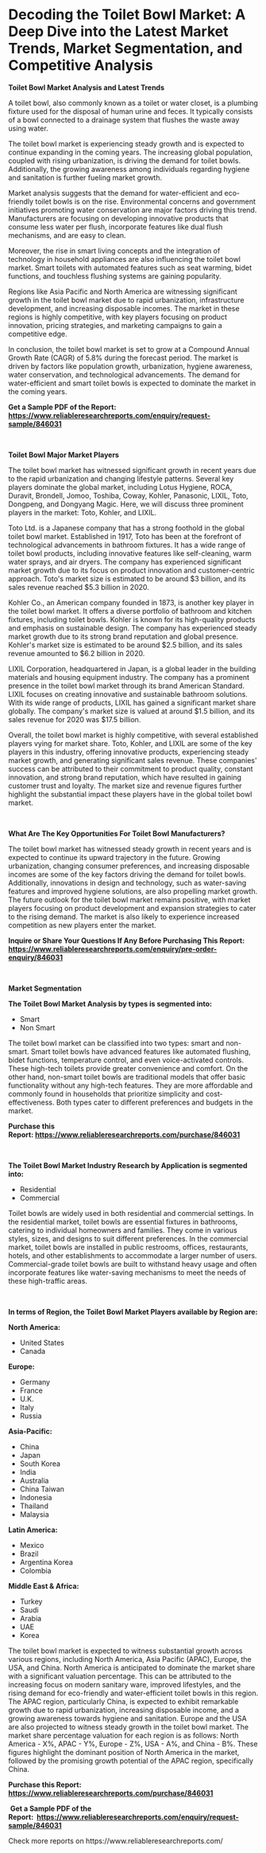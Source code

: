 <p><h1>Decoding the Toilet Bowl Market: A Deep Dive into the Latest Market Trends, Market Segmentation, and Competitive Analysis</h1></p><p><strong>Toilet Bowl Market Analysis and Latest Trends</strong></p>
<p><p>A toilet bowl, also commonly known as a toilet or water closet, is a plumbing fixture used for the disposal of human urine and feces. It typically consists of a bowl connected to a drainage system that flushes the waste away using water.</p><p>The toilet bowl market is experiencing steady growth and is expected to continue expanding in the coming years. The increasing global population, coupled with rising urbanization, is driving the demand for toilet bowls. Additionally, the growing awareness among individuals regarding hygiene and sanitation is further fueling market growth.</p><p>Market analysis suggests that the demand for water-efficient and eco-friendly toilet bowls is on the rise. Environmental concerns and government initiatives promoting water conservation are major factors driving this trend. Manufacturers are focusing on developing innovative products that consume less water per flush, incorporate features like dual flush mechanisms, and are easy to clean.</p><p>Moreover, the rise in smart living concepts and the integration of technology in household appliances are also influencing the toilet bowl market. Smart toilets with automated features such as seat warming, bidet functions, and touchless flushing systems are gaining popularity.</p><p>Regions like Asia Pacific and North America are witnessing significant growth in the toilet bowl market due to rapid urbanization, infrastructure development, and increasing disposable incomes. The market in these regions is highly competitive, with key players focusing on product innovation, pricing strategies, and marketing campaigns to gain a competitive edge.</p><p>In conclusion, the toilet bowl market is set to grow at a Compound Annual Growth Rate (CAGR) of 5.8% during the forecast period. The market is driven by factors like population growth, urbanization, hygiene awareness, water conservation, and technological advancements. The demand for water-efficient and smart toilet bowls is expected to dominate the market in the coming years.</p></p>
<p><strong>Get a Sample PDF of the Report:&nbsp; <a href="https://www.reliableresearchreports.com/enquiry/request-sample/846031">https://www.reliableresearchreports.com/enquiry/request-sample/846031</a></strong></p>
<p>&nbsp;</p>
<p><strong>Toilet Bowl Major Market Players</strong></p>
<p><p>The toilet bowl market has witnessed significant growth in recent years due to the rapid urbanization and changing lifestyle patterns. Several key players dominate the global market, including Lotus Hygiene, ROCA, Duravit, Brondell, Jomoo, Toshiba, Coway, Kohler, Panasonic, LIXIL, Toto, Dongpeng, and Dongyang Magic. Here, we will discuss three prominent players in the market: Toto, Kohler, and LIXIL.</p><p>Toto Ltd. is a Japanese company that has a strong foothold in the global toilet bowl market. Established in 1917, Toto has been at the forefront of technological advancements in bathroom fixtures. It has a wide range of toilet bowl products, including innovative features like self-cleaning, warm water sprays, and air dryers. The company has experienced significant market growth due to its focus on product innovation and customer-centric approach. Toto's market size is estimated to be around $3 billion, and its sales revenue reached $5.3 billion in 2020.</p><p>Kohler Co., an American company founded in 1873, is another key player in the toilet bowl market. It offers a diverse portfolio of bathroom and kitchen fixtures, including toilet bowls. Kohler is known for its high-quality products and emphasis on sustainable design. The company has experienced steady market growth due to its strong brand reputation and global presence. Kohler's market size is estimated to be around $2.5 billion, and its sales revenue amounted to $6.2 billion in 2020.</p><p>LIXIL Corporation, headquartered in Japan, is a global leader in the building materials and housing equipment industry. The company has a prominent presence in the toilet bowl market through its brand American Standard. LIXIL focuses on creating innovative and sustainable bathroom solutions. With its wide range of products, LIXIL has gained a significant market share globally. The company's market size is valued at around $1.5 billion, and its sales revenue for 2020 was $17.5 billion.</p><p>Overall, the toilet bowl market is highly competitive, with several established players vying for market share. Toto, Kohler, and LIXIL are some of the key players in this industry, offering innovative products, experiencing steady market growth, and generating significant sales revenue. These companies' success can be attributed to their commitment to product quality, constant innovation, and strong brand reputation, which have resulted in gaining customer trust and loyalty. The market size and revenue figures further highlight the substantial impact these players have in the global toilet bowl market.</p></p>
<p>&nbsp;</p>
<p><strong>What Are The Key Opportunities For Toilet Bowl Manufacturers?</strong></p>
<p><p>The toilet bowl market has witnessed steady growth in recent years and is expected to continue its upward trajectory in the future. Growing urbanization, changing consumer preferences, and increasing disposable incomes are some of the key factors driving the demand for toilet bowls. Additionally, innovations in design and technology, such as water-saving features and improved hygiene solutions, are also propelling market growth. The future outlook for the toilet bowl market remains positive, with market players focusing on product development and expansion strategies to cater to the rising demand. The market is also likely to experience increased competition as new players enter the market.</p></p>
<p><strong>Inquire or Share Your Questions If Any Before Purchasing This Report: <a href="https://www.reliableresearchreports.com/enquiry/pre-order-enquiry/846031">https://www.reliableresearchreports.com/enquiry/pre-order-enquiry/846031</a></strong></p>
<p>&nbsp;</p>
<p><strong>Market Segmentation</strong></p>
<p><strong>The Toilet Bowl Market Analysis by types is segmented into:</strong></p>
<p><ul><li>Smart</li><li>Non Smart</li></ul></p>
<p><p>The toilet bowl market can be classified into two types: smart and non-smart. Smart toilet bowls have advanced features like automated flushing, bidet functions, temperature control, and even voice-activated controls. These high-tech toilets provide greater convenience and comfort. On the other hand, non-smart toilet bowls are traditional models that offer basic functionality without any high-tech features. They are more affordable and commonly found in households that prioritize simplicity and cost-effectiveness. Both types cater to different preferences and budgets in the market.</p></p>
<p><strong>Purchase this Report:&nbsp;<a href="https://www.reliableresearchreports.com/purchase/846031">https://www.reliableresearchreports.com/purchase/846031</a></strong></p>
<p>&nbsp;</p>
<p><strong>The Toilet Bowl Market Industry Research by Application is segmented into:</strong></p>
<p><ul><li>Residential</li><li>Commercial</li></ul></p>
<p><p>Toilet bowls are widely used in both residential and commercial settings. In the residential market, toilet bowls are essential fixtures in bathrooms, catering to individual homeowners and families. They come in various styles, sizes, and designs to suit different preferences. In the commercial market, toilet bowls are installed in public restrooms, offices, restaurants, hotels, and other establishments to accommodate a larger number of users. Commercial-grade toilet bowls are built to withstand heavy usage and often incorporate features like water-saving mechanisms to meet the needs of these high-traffic areas.</p></p>
<p>&nbsp;</p>
<p><strong>In terms of Region, the Toilet Bowl Market Players available by Region are:</strong></p>
<p>
    <p> <strong> North America: </strong>
        <ul>
            <li>United States</li>
            <li>Canada</li>
        </ul>
        </p> 
    <p> <strong> Europe: </strong>
        <ul>
            <li>Germany</li>
            <li>France</li>
            <li>U.K.</li>
            <li>Italy</li>
            <li>Russia</li>
        </ul>
        </p> 
    <p> <strong> Asia-Pacific: </strong>
        <ul>
            <li>China</li>
            <li>Japan</li>
            <li>South Korea</li>
            <li>India</li>
            <li>Australia</li>
            <li>China Taiwan</li>
            <li>Indonesia</li>
            <li>Thailand</li>
            <li>Malaysia</li>
        </ul>
        </p> 
    <p> <strong> Latin America: </strong>
        <ul>
            <li>Mexico</li>
            <li>Brazil</li>
            <li>Argentina Korea</li>
            <li>Colombia</li>
        </ul>
        </p> 
    <p> <strong> Middle East & Africa: </strong>
        <ul>
            <li>Turkey</li>
            <li>Saudi</li>
            <li>Arabia</li>
            <li>UAE</li>
            <li>Korea</li>
        </ul>
    </p>
    </p>
<p><p>The toilet bowl market is expected to witness substantial growth across various regions, including North America, Asia Pacific (APAC), Europe, the USA, and China. North America is anticipated to dominate the market share with a significant valuation percentage. This can be attributed to the increasing focus on modern sanitary ware, improved lifestyles, and the rising demand for eco-friendly and water-efficient toilet bowls in this region. The APAC region, particularly China, is expected to exhibit remarkable growth due to rapid urbanization, increasing disposable income, and a growing awareness towards hygiene and sanitation. Europe and the USA are also projected to witness steady growth in the toilet bowl market. The market share percentage valuation for each region is as follows: North America - X%, APAC - Y%, Europe - Z%, USA - A%, and China - B%. These figures highlight the dominant position of North America in the market, followed by the promising growth potential of the APAC region, specifically China.</p></p>
<p><strong>Purchase this Report: <a href="https://www.reliableresearchreports.com/purchase/846031">https://www.reliableresearchreports.com/purchase/846031</a></strong></p>
<p>&nbsp;<strong>Get a Sample PDF of the Report:&nbsp;&nbsp;<a href="https://www.reliableresearchreports.com/enquiry/request-sample/846031">https://www.reliableresearchreports.com/enquiry/request-sample/846031</a></strong></p>
<p><strong></strong></p>
<p>Check more reports on https://www.reliableresearchreports.com/</p>